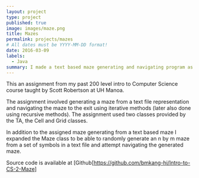 ```yaml
---
layout: project
type: project
published: true
image: images/maze.png
title: Mazes
permalink: projects/mazes
# All dates must be YYYY-MM-DD format!
date: 2016-03-09
labels:
  - Java
summary: I made a text based maze generating and navigating program as part of coursework
---
```


This an assignment from my past 200 level intro to Computer Science course taught by Scott Robertson at UH Manoa.

The assignment involved generating a maze from a text file representation and navigating the maze to the exit using iterative methods (later also done using recursive methods). The assignment used two classes provided by the TA, the Cell and Grid classes.

In addition to the assigned maze generating from a text based maze I expanded the Maze class to be able to randomly generate an n by m maze from a set of symbols in a text file and attempt navigating the generated maze.

Source code is available at [Github[https://github.com/bmkang-hi/Intro-to-CS-2-Maze]



